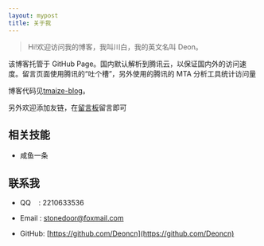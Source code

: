 ```yaml
---
layout: mypost
title: 关于我
---
```


> Hi!欢迎访问我的博客，我叫川白，我的英文名叫 Deon。

该博客托管于 GitHub Page。国内默认解析到腾讯云，以保证国内外的访问速度。留言页面使用腾讯的“吐个槽”，另外使用的腾讯的 MTA 分析工具统计访问量

博客代码见[tmaize-blog](https://github.com/TMaize/tmaize-blog)。 

另外欢迎添加友链，在[留言板](chat.html)留言即可

## 相关技能

- 咸鱼一条

## 联系我

- QQ&nbsp;&nbsp;&nbsp;&nbsp;: 2210633536

- Email&nbsp;: [stonedoor@foxmail.com](http://mail.qq.com/cgi-bin/qm_share?t=qm_mailme&email=l_Tj_Pny8-j45dfx_O-69v77ufT4_g)

- GitHub: [https://github.com/Deoncn](https://github.com/Deoncn)
